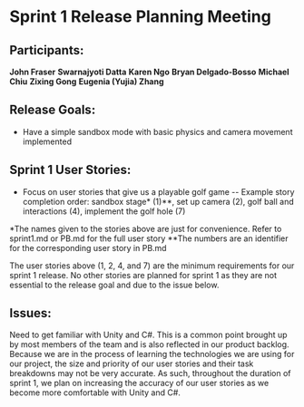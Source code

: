 # Sprint 1 Release Planning Meeting

## Participants:
**John Fraser**
**Swarnajyoti Datta**
**Karen Ngo**
**Bryan Delgado-Bosso**
**Michael Chiu**
**Zixing Gong**
**Eugenia (Yujia) Zhang**

## Release Goals:
- Have a simple sandbox mode with basic physics and camera movement implemented

## Sprint 1 User Stories:
- Focus on user stories that give us a playable golf game
-- Example story completion order: sandbox stage* (1)**, set up camera (2), golf ball and interactions (4), implement the golf hole (7)

*The names given to the stories above are just for convenience. Refer to sprint1.md or PB.md for the full user story
**The numbers are an identifier for the corresponding user story in PB.md

The user stories above (1, 2, 4, and 7) are the minimum requirements for our sprint 1 release. No other stories are
planned for sprint 1 as they are not essential to the release goal and due to the issue below.

## Issues:
Need to get familiar with Unity and C#. This is a common point brought up by most members of the team and is also reflected in our product backlog. Because we are in the process of learning the technologies we are using for our project, the size and priority of our user stories and their task breakdowns may not be very accurate. As such, throughout the duration of sprint 1, we plan on increasing the accuracy of our user stories as we become more comfortable with Unity and C#.